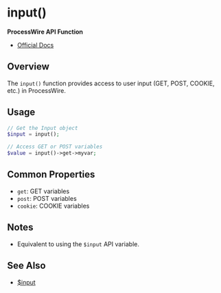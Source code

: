# input()

**ProcessWire API Function**

- [Official Docs](https://processwire.com/api/ref/input/)

## Overview

The `input()` function provides access to user input (GET, POST, COOKIE, etc.) in ProcessWire.

## Usage

```php
// Get the Input object
$input = input();

// Access GET or POST variables
$value = input()->get->myvar;
```

## Common Properties
- `get`: GET variables
- `post`: POST variables
- `cookie`: COOKIE variables

## Notes
- Equivalent to using the `$input` API variable.

## See Also
- [$input](./input-variable.md)
